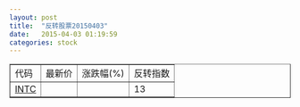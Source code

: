 ```yaml
---
layout: post
title:  "反转股票20150403"
date:   2015-04-03 01:19:59
categories: stock
---
```


<script type="text/javascript">
var stockList = []
stockList.push('gb_intc');
</script>

<table border="1">
 <tr>
 <td>代码</td>
  <td>最新价</td>
  <td>涨跌幅(%)</td>
 <td>反转指数</td>
</tr>
  <tr id="intc"><td><a href="http://stock.finance.sina.com.cn/usstock/quotes/INTC.html" target="_blank">INTC</a></td><td></td><td></td><td>13</td></tr>
</table>
